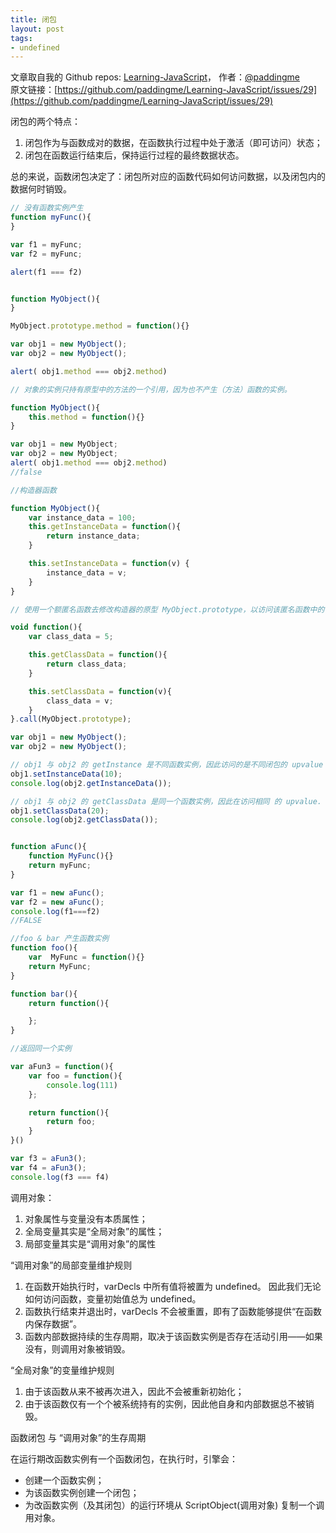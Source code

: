 ```yaml
---
title: 闭包
layout: post
tags:
- undefined
---
```



 文章取自我的 Github  repos: [Learning-JavaScript](https://github.com/paddingme/Learning-JavaScript)， 作者：[@paddingme](http://padding.me/about.html)    
原文链接：[https://github.com/paddingme/Learning-JavaScript/issues/29](https://github.com/paddingme/Learning-JavaScript/issues/29)

闭包的两个特点：

1. 闭包作为与函数成对的数据，在函数执行过程中处于激活（即可访问）状态；
2. 闭包在函数运行结束后，保持运行过程的最终数据状态。


总的来说，函数闭包决定了：闭包所对应的函数代码如何访问数据，以及闭包内的数据何时销毁。

```js
// 没有函数实例产生
function myFunc(){
}

var f1 = myFunc;
var f2 = myFunc;

alert(f1 === f2)
```

```js

function MyObject(){
}

MyObject.prototype.method = function(){}

var obj1 = new MyObject();
var obj2 = new MyObject();

alert( obj1.method === obj2.method)

// 对象的实例只持有原型中的方法的一个引用，因为也不产生（方法）函数的实例。

```

```js
function MyObject(){
    this.method = function(){}
}

var obj1 = new MyObject;
var obj2 = new MyObject;
alert( obj1.method === obj2.method)
//false
```



```js
//构造器函数

function MyObject(){
    var instance_data = 100;
    this.getInstanceData = function(){
        return instance_data;
    }

    this.setInstanceData = function(v) {
        instance_data = v;
    }
}

// 使用一个额匿名函数去修改构造器的原型 MyObject.prototype，以访问该匿名函数中的 upvalue

void function(){
    var class_data = 5;

    this.getClassData = function(){
        return class_data;
    }

    this.setClassData = function(v){
        class_data = v;
    }
}.call(MyObject.prototype);

var obj1 = new MyObject();
var obj2 = new MyObject();

// obj1 与 obj2 的 getInstance 是不同函数实例，因此访问的是不同闭包的 upvalue
obj1.setInstanceData(10);
console.log(obj2.getInstanceData());

// obj1 与 obj2 的 getClassData 是同一个函数实例，因此在访问相同 的 upvalue. 
obj1.setClassData(20);
console.log(obj2.getClassData());
```


```js

function aFunc(){
    function MyFunc(){}
    return myFunc;
}

var f1 = new aFunc();
var f2 = new aFunc();
console.log(f1===f2)
//FALSE
```


```js
//foo & bar 产生函数实例
function foo(){
    var  MyFunc = function(){}
    return MyFunc;
}

function bar(){
    return function(){

    };
}
```



```js
//返回同一个实例

var aFun3 = function(){
    var foo = function(){
        console.log(111)
    };

    return function(){
        return foo;
    }
}()

var f3 = aFun3();
var f4 = aFun3();
console.log(f3 === f4)
```



调用对象：

1. 对象属性与变量没有本质属性；
2. 全局变量其实是“全局对象”的属性；
3. 局部变量其实是“调用对象”的属性


“调用对象”的局部变量维护规则

1. 在函数开始执行时，varDecls 中所有值将被置为 undefined。 因此我们无论如何访问函数，变量初始值总为 undefined。
2. 函数执行结束并退出时，varDecls 不会被重置，即有了函数能够提供“在函数内保存数据”。
3. 函数内部数据持续的生存周期，取决于该函数实例是否存在活动引用——如果没有，则调用对象被销毁。



“全局对象”的变量维护规则

1. 由于该函数从来不被再次进入，因此不会被重新初始化；
2. 由于该函数仅有一个个被系统持有的实例，因此他自身和内部数据总不被销毁。


函数闭包 与 “调用对象”的生存周期

在运行期改函数实例有一个函数闭包，在执行时，引擎会：
- 创建一个函数实例；
- 为该函数实例创建一个闭包；
- 为改函数实例（及其闭包）的运行环境从 ScriptObject(调用对象) 复制一个调用对象。
